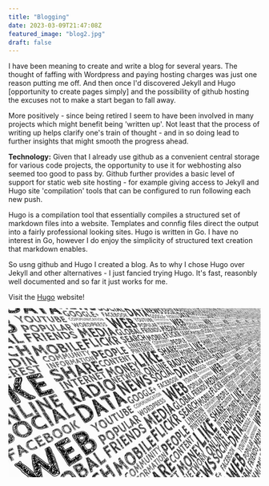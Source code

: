 ```yaml
---
title: "Blogging"
date: 2023-03-09T21:47:08Z
featured_image: "blog2.jpg"
draft: false
---
```


I have been meaning to create and write a blog for several years. The thought of faffing with Wordpress and paying hosting charges was just one reason putting me off. And then once I'd discovered Jekyll and Hugo [opportunity to create pages simply] and the possibility of github hosting the excuses not to make a start began to fall away.
  
More positively - since being retired I seem to have been involved in many projects which might benefit being 'written up'. Not least that the process of writing up helps clarify one's train of thought - and in so doing lead to further insights that might smooth the progress ahead.

**Technology:** Given that I already use github as a convenient central storage for various code projects, the opportunity to use it for webhosting also seemed too good to pass by. Github further provides a basic level of support for static web site hosting - for example giving access to Jekyll and Hugo site 'compilation' tools that can be configured to run following each new push.
  
Hugo is a compilation tool that essentially compiles a structured set of markdown files into a website. Templates and connfig files direct the output into a fairly professional looking sites. Hugo is written in Go. I have no interest in Go, however I do enjoy the simplicity of structured text creation that markdown enables.
  
So usng github and Hugo I created a blog. As to why I chose Hugo over Jekyll and other alternatives - I just fancied trying Hugo. It's fast, reasonbly well documented and so far it just works for me.

Visit the [Hugo](https://gohugo.io) website!

![blog image local to this folder](blog2.jpg)
